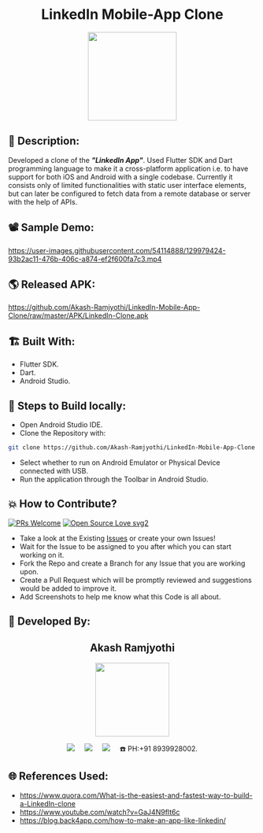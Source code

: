 <h1 align="center">LinkedIn Mobile-App Clone</h1>

<p align="center">
<img src="https://user-images.githubusercontent.com/54114888/129977353-a111874f-9126-4bd7-8994-cc5ee64ee845.png" width="180" height="180">
</p>

## 📜 Description:
Developed a clone of the ***"LinkedIn App"***. Used Flutter SDK and Dart programming language to make it a cross-platform application i.e. to have support for both iOS and Android with a single codebase. Currently it consists only of limited functionalities with static user interface elements, but can later be configured to fetch data from a remote database or server with the help of APIs.

## 📽 Sample Demo:
https://user-images.githubusercontent.com/54114888/129979424-93b2ac11-476b-406c-a874-ef2f600fa7c3.mp4

## 🌎 Released APK:
https://github.com/Akash-Ramjyothi/LinkedIn-Mobile-App-Clone/raw/master/APK/LinkedIn-Clone.apk

## 🏗 Built With:
- Flutter SDK.
- Dart.
- Android Studio.

## 🧪 Steps to Build locally:
- Open Android Studio IDE.  
- Clone the Repository with:  
```bash 
git clone https://github.com/Akash-Ramjyothi/LinkedIn-Mobile-App-Clone
```
- Select whether to run on Android Emulator or Physical Device connected with USB.  
- Run the application through the Toolbar in Android Studio.

## 💥 How to Contribute?

[![PRs Welcome](https://img.shields.io/badge/PRs-welcome-brightgreen.svg?style=flat-square)](http://makeapullrequest.com)
[![Open Source Love svg2](https://badges.frapsoft.com/os/v2/open-source.svg?v=103)](https://github.com/ellerbrock/open-source-badges/) 

- Take a look at the Existing [Issues](https://github.com/Akash-Ramjyothi/LinkedIn-Mobile-App-Clone/issues) or create your own Issues!
- Wait for the Issue to be assigned to you after which you can start working on it.
- Fork the Repo and create a Branch for any Issue that you are working upon.
- Create a Pull Request which will be promptly reviewed and suggestions would be added to improve it.
- Add Screenshots to help me know what this Code is all about.

## 👦 Developed By:
<h2 align="center">Akash Ramjyothi</h2>
<p align="center">
  <a href="https://github.com/Akash-Ramjyothi"><img src="https://avatars.githubusercontent.com/u/54114888?v=4" width=150px height=150px /></a> 
    
<p align="center">
  <a target="_blank"href="https://www.linkedin.com/in/akash-ramjyothi/"><img src="https://img.shields.io/badge/linkedin-%230077B5.svg?&style=for-the-badge&logo=linkedin&logoColor=white" /></a>&nbsp;&nbsp;&nbsp;&nbsp;
  <a href="mailto:akash.ramjyothi@gmail.com?subject=Hello%20Akash,%20From%20Github"><img src="https://img.shields.io/badge/gmail-%23D14836.svg?&style=for-the-badge&logo=gmail&logoColor=white" /></a>&nbsp;&nbsp;&nbsp;&nbsp;
  <a href="https://www.instagram.com/akash.ramjyothi/"><img src="https://img.shields.io/badge/instagram-%23D14836.svg?&style=for-the-badge&logo=instagram&logoColor=pink" /></a>&nbsp;&nbsp;&nbsp;&nbsp;
  ☎️ PH:+91 8939928002.
</p>

## 🌐 References Used:
- https://www.quora.com/What-is-the-easiest-and-fastest-way-to-build-a-LinkedIn-clone
- https://www.youtube.com/watch?v=GaJ4N9flt6c
- https://blog.back4app.com/how-to-make-an-app-like-linkedin/
